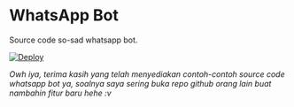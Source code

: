 # WhatsApp Bot

Source code so-sad whatsapp bot.


[![Deploy](https://www.herokucdn.com/deploy/button.svg)](https://heroku.com/deploy?template=https://github.com/dikanata/so-sad/)

_Owh iya, terima kasih yang telah menyediakan contoh-contoh source code whatsapp bot ya, soalnya saya sering buka repo github orang lain buat nambahin fitur baru hehe :v_

